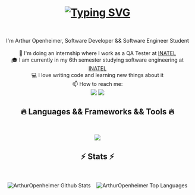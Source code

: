 <h1 align="center">
    <a href="https://git.io/typing-svg">
        <img src="https://readme-typing-svg.herokuapp.com?font=Fira+Code&pause=1000&color=11F7AC&center=true&vCenter=true&random=false&width=435&lines=Hello+There!;Welcome+to+my+profile+:)" alt="Typing SVG" />
    </a>
</h1>

<br>
<p align="center">
  I'm Arthur Openheimer, Software Developer && Software Engineer Student
<br>
<br>
  🔬 I'm doing an internship where I work as a QA Tester at <a href="https://inatel.br/home/">INATEL</a>
<br>
  🎓 I am currently in my 6th semester studying software engineering at <a href="https://inatel.br/home/">INATEL</a>
<br>
  💻 I love writing code and learning new things about it
<br>
  📫 How to reach me:
<br>
<img src="https://img.shields.io/badge/ArthurOpenheimer-blue?style=flat&logo=linkedin&link=https://www.linkedin.com/in/arthur-openheimer-9a7005237/">
<img src="https://img.shields.io/badge/ArthurOpenheimer-white?style=flat&logo=gmail&link=mailto%3Aartopenheimervilela%40gmail.com">


</p>

<h2 align="center">🔥 Languages && Frameworks && Tools 🔥</h2>
<br>

<p align="center">
  <a href="https://skillicons.dev">
    <img src="https://skillicons.dev/icons?i=python,django,javascript,typescript,html,css,angular,java,postgresql,mysql,mongodb,git,gherkin,cypress,postman" />
  </a>
</p>

<h2 align="center">⚡ Stats ⚡</h2>
<br>
<p align="center">
        <img src="https://github-readme-stats.vercel.app/api?username=ArthurOpenheimer&show_icons=true&theme=gotham&hide=contribs"
                alt="ArthurOpenheimer Github Stats"></img>&nbsp; &nbsp;
        <img src="https://github-readme-stats.vercel.app/api/top-langs/?username=ArthurOpenheimer&layout=compact&hide=hlsl,shaderlab&theme=gotham"
                alt="ArthurOpenheimer Top Languages"/>
    </p>
</p>
